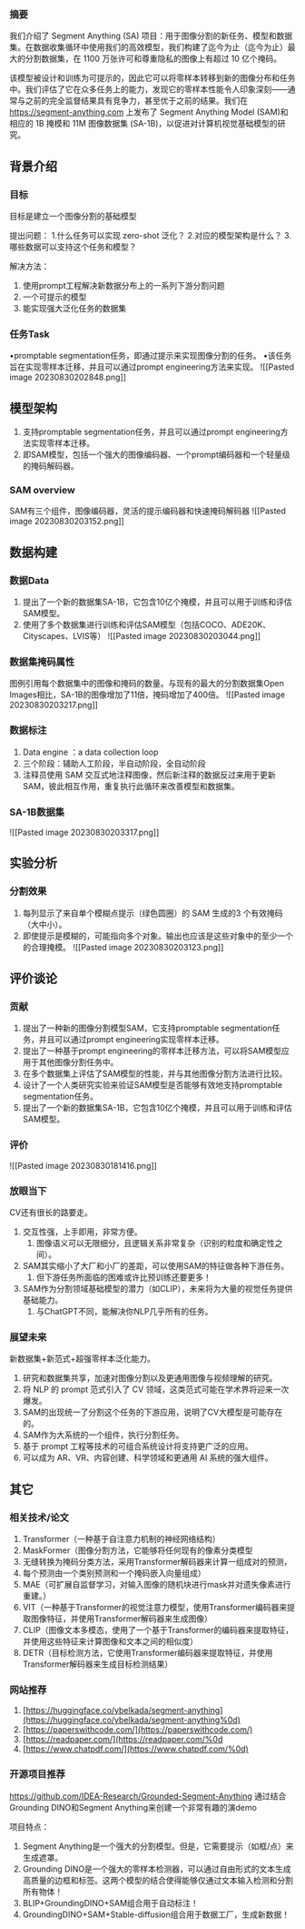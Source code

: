 ### 摘要
我们介绍了 Segment Anything (SA) 项目：用于图像分割的新任务、模型和数据集。在数据收集循环中使用我们的高效模型，我们构建了迄今为止（迄今为止）最大的分割数据集，在 1100 万张许可和尊重隐私的图像上有超过 10 亿个掩码。

该模型被设计和训练为可提示的，因此它可以将零样本转移到新的图像分布和任务中。我们评估了它在众多任务上的能力，发现它的零样本性能令人印象深刻——通常与之前的完全监督结果具有竞争力，甚至优于之前的结果。我们在 https://segment-anything.com 上发布了 Segment Anything Model (SAM)和相应的 1B 掩模和 11M 图像数据集 (SA-1B)，以促进对计算机视觉基础模型的研究。

## 背景介绍

### 目标
目标是建立一个图像分割的基础模型

提出问题：
1.什么任务可以实现 zero-shot 泛化？
2.对应的模型架构是什么？
3.哪些数据可以支持这个任务和模型？

解决方法：

1. 使用prompt工程解决新数据分布上的一系列下游分割问题
2. 一个可提示的模型
3. 能实现强大泛化任务的数据集
### 任务Task
•promptable segmentation任务，即通过提示来实现图像分割的任务。
•该任务旨在实现零样本迁移，并且可以通过prompt engineering方法来实现。
![[Pasted image 20230830202848.png]]

## 模型架构
1. 支持promptable segmentation任务，并且可以通过prompt engineering方法实现零样本迁移。
2. 即SAM模型，包括一个强大的图像编码器、一个prompt编码器和一个轻量级的掩码解码器。
### SAM overview
SAM有三个组件，图像编码器，灵活的提示编码器和快速掩码解码器
![[Pasted image 20230830203152.png]]

## 数据构建
### 数据Data
1. 提出了一个新的数据集SA-1B，它包含10亿个掩模，并且可以用于训练和评估SAM模型。
2. 使用了多个数据集进行训练和评估SAM模型（包括COCO、ADE20K、Cityscapes、LVIS等）
![[Pasted image 20230830203044.png]]
### 数据集掩码属性
图例引用每个数据集中的图像和掩码的数量。与现有的最大的分割数据集Open Images相比，SA-1B的图像增加了11倍，掩码增加了400倍。
![[Pasted image 20230830203217.png]]

### 数据标注
1. Data engine ：a data collection loop
2. 三个阶段：辅助人工阶段，半自动阶段，全自动阶段
3. 注释员使用 SAM 交互式地注释图像，然后新注释的数据反过来用于更新 SAM，彼此相互作用，重复执行此循环来改善模型和数据集。
### SA-1B数据集
![[Pasted image 20230830203317.png]]

## 实验分析

### 分割效果
1. 每列显示了来自单个模糊点提示（绿色圆圈）的 SAM 生成的3 个有效掩码（大中小）。
2. 即使提示是模糊的，可能指向多个对象。输出也应该是这些对象中的至少一个的合理掩模。
![[Pasted image 20230830203123.png]]

## 评价谈论
### 贡献
1. 提出了一种新的图像分割模型SAM，它支持promptable segmentation任务，并且可以通过prompt engineering实现零样本迁移。
2. 提出了一种基于prompt engineering的零样本迁移方法，可以将SAM模型应用于其他图像分割任务中。
3. 在多个数据集上评估了SAM模型的性能，并与其他图像分割方法进行比较。
4. 设计了一个人类研究实验来验证SAM模型是否能够有效地支持promptable segmentation任务。
5. 提出了一个新的数据集SA-1B，它包含10亿个掩模，并且可以用于训练和评估SAM模型。

### 评价
![[Pasted image 20230830181416.png]]

### 放眼当下
CV还有很长的路要走。
1. 交互性强，上手即用，非常方便。
	1. 图像语义可以无限细分，且逻辑关系非常复杂（识别的粒度和确定性之间）。
2. SAM其实缩小了大厂和小厂的差距，可以使用SAM的特征做各种下游任务。
	1. 但下游任务所面临的困难或许比预训练还要更多！
3. SAM作为分割领域基础模型的潜力（如CLIP），未来将为大量的视觉任务提供基础能力。
	1. 与ChatGPT不同，能解决你NLP几乎所有的任务。

### 展望未来

新数据集+新范式+超强零样本泛化能力。
1. 研究和数据集共享，加速对图像分割以及更通用图像与视频理解的研究。
2. 将 NLP 的 prompt 范式引入了 CV 领域，这类范式可能在学术界将迎来一次爆发。
3. SAM的出现统一了分割这个任务的下游应用，说明了CV大模型是可能存在的。
4. SAM作为大系统的一个组件，执行分割任务。
5. 基于 prompt 工程等技术的可组合系统设计将支持更广泛的应用。
6. 可以成为 AR、VR、内容创建、科学领域和更通用 AI 系统的强大组件。


## 其它

### 相关技术/论文
1. Transformer（一种基于自注意力机制的神经网络结构）
2. MaskFormer（图像分割方法，它能够将任何现有的像素分类模型
3. 无缝转换为掩码分类方法，采用Transformer解码器来计算一组成对的预测，
4. 每个预测由一个类别预测和一个掩码嵌入向量组成）  
5. MAE（可扩展自监督学习，对输入图像的随机块进行mask并对遗失像素进行重建。）
6. VIT（一种基于Transformer的视觉注意力模型，使用Transformer编码器来提取图像特征，并使用Transformer解码器来生成图像）
7. CLIP（图像文本多模态，使用了一个基于Transformer的编码器来提取特征，并使用这些特征来计算图像和文本之间的相似度）
8. DETR（目标检测方法，它使用Transformer编码器来提取特征，并使用Transformer解码器来生成目标检测结果）
### 网站推荐
1. [https://huggingface.co/ybelkada/segment-anything](https://huggingface.co/ybelkada/segment-anything%0d)
2. [https://paperswithcode.com/](https://paperswithcode.com/)
3. [https://readpaper.com/](https://readpaper.com/%0d
4. [https://www.chatpdf.com/](https://www.chatpdf.com/%0d)
### 开源项目推荐

https://github.com/IDEA-Research/Grounded-Segment-Anything
通过结合Grounding DINO和Segment Anything来创建一个非常有趣的演demo

项目特点：
1. Segment Anything是一个强大的分割模型。但是，它需要提示（如框/点）来生成遮罩。
2. Grounding DINO是一个强大的零样本检测器，可以通过自由形式的文本生成高质量的边框和标签。这两个模型的结合使得能够仅通过文本输入检测和分割所有物体！
3. BLIP+GroundingDINO+SAM组合用于自动标注！
4. GroundingDINO+SAM+Stable-diffusion组合用于数据工厂，生成新数据！